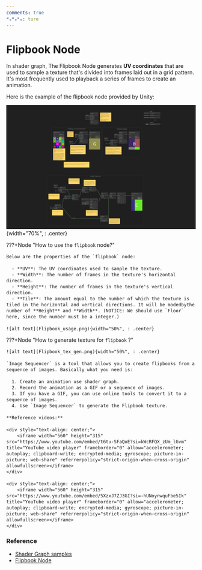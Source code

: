 ```yaml
---
comments: true
ᴴₒᴴₒᴴₒ: ture
---
```


# **Flipbook Node**

In shader graph, The Flipbook Node generates **UV coordinates** that are used to sample a texture that's divided into frames laid out in a grid pattern. It's most frequently used to playback a series of frames to create an animation.

Here is the example of the flipbook node provided by Unity:

![alt text](Flipbook.png){width="70%", : .center}

???+Node "How to use the `flipbook` node?"

    Below are the properties of the `flipbook` node:

      - **UV**: The UV coordinates used to sample the texture.
      - **Width**: The number of frames in the texture's horizontal direction.
      - **Height**: The number of frames in the texture's vertical direction.
      - **Tile**: The amount equal to the number of which the texture is tiled in the horizontal and vertical directions. It will be modedbythe number of **Height** and **Width**. (NOTICE: We should use `Floor` here, since the number must be a integer.)
  
    ![alt text](Flipbook_usage.png){width="50%", : .center}

???+Node "How to generate texture for `flipbook` ?"

    ![alt text](Flipbook_tex_gen.png){width="50%", : .center}

    `Image Sequencer` is a tool that allows you to create flipbooks from a sequence of images. Basically what you need is:

      1. Create an animation use shader graph.
      2. Record the animation as a GIF or a sequence of images.
      3. If you have a GIF, you can use online tools to convert it to a sequence of images.
      4. Use `Image Sequencer` to generate the Flipbook texture.

    **Reference videos:**

    <div style="text-align: center;">
        <iframe width="560" height="315" src="https://www.youtube.com/embed/t6tu-SFaQoE?si=kWcRFQX_zUm_lGvm" title="YouTube video player" frameborder="0" allow="accelerometer; autoplay; clipboard-write; encrypted-media; gyroscope; picture-in-picture; web-share" referrerpolicy="strict-origin-when-cross-origin" allowfullscreen></iframe>
    </div>

    <div style="text-align: center;">
        <iframe width="560" height="315" src="https://www.youtube.com/embed/5XzxJ7ZJ3GI?si=-hUNoynwquFbe5Ik" title="YouTube video player" frameborder="0" allow="accelerometer; autoplay; clipboard-write; encrypted-media; gyroscope; picture-in-picture; web-share" referrerpolicy="strict-origin-when-cross-origin" allowfullscreen></iframe>    
    </div>

### **Reference**

- [Shader Graph samples](https://docs.unity3d.com/Packages/com.unity.shadergraph@16.0/manual/ShaderGraph-Samples.html)
- [Flipbook Node](https://docs.unity3d.com/Packages/com.unity.shadergraph@17.0/manual/Flipbook-Node.html)